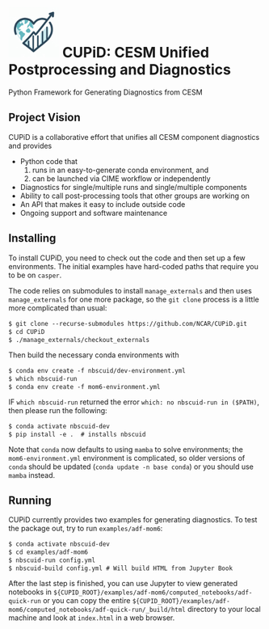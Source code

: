 # <img src="images/logo.png" alt="CUPiD Logo" width=100 /> CUPiD: CESM Unified Postprocessing and Diagnostics
Python Framework for Generating Diagnostics from CESM

## Project Vision

CUPiD is a collaborative effort that unifies all CESM component diagnostics and provides

- Python code that
  1. runs in an easy-to-generate conda environment, and
  1. can be launched via CIME workflow or independently
- Diagnostics for single/multiple runs and single/multiple components
- Ability to call post-processing tools that other groups are working on
- An API that makes it easy to include outside code
- Ongoing support and software maintenance

## Installing

To install CUPiD, you need to check out the code and then set up a few environments.
The initial examples have hard-coded paths that require you to be on `casper`.

The code relies on submodules to install `manage_externals` and then uses `manage_externals` for one more package,
so the `git clone` process is a little more complicated than usual:

```
$ git clone --recurse-submodules https://github.com/NCAR/CUPiD.git
$ cd CUPiD
$ ./manage_externals/checkout_externals
```

Then build the necessary conda environments with

```
$ conda env create -f nbscuid/dev-environment.yml
$ which nbscuid-run
$ conda env create -f mom6-environment.yml
```

IF `which nbscuid-run` returned the error `which: no nbscuid-run in ($PATH)`, then please run the following:

```
$ conda activate nbscuid-dev
$ pip install -e .  # installs nbscuid
```

Note that `conda` now defaults to using `mamba` to solve environments;
the `mom6-environment.yml` environment is complicated,
so older versions of `conda` should be updated (`conda update -n base conda`) or you should use `mamba` instead.

## Running

CUPiD currently provides two examples for generating diagnostics.
To test the package out, try to run `examples/adf-mom6`:

```
$ conda activate nbscuid-dev
$ cd examples/adf-mom6
$ nbscuid-run config.yml
$ nbscuid-build config.yml # Will build HTML from Jupyter Book
```

After the last step is finished, you can use Jupyter to view generated notebooks in `${CUPID_ROOT}/examples/adf-mom6/computed_notebooks/adf-quick-run`
or you can copy the entire `${CUPID_ROOT}/examples/adf-mom6/computed_notebooks/adf-quick-run/_build/html`
directory to your local machine and look at `index.html` in a web browser.
